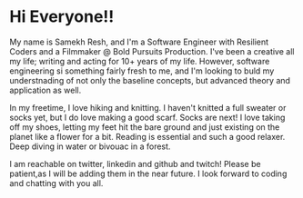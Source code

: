 <h1>Hi Everyone!!</h1>
<p>My name is Samekh Resh, and I'm a Software Engineer with Resilient Coders and a Filmmaker @ Bold Pursuits Production. I've been a creative all my life; writing and acting for 10+ years of my life. However, software engineering si something fairly fresh to me, and I'm looking to buld my understnading of not only the baseline concepts, but advanced theory and application as well.</p>
<p> In my freetime, I love hiking and knitting. I haven't knitted a full sweater or socks yet, but I do love making a good scarf. Socks are next! I love taking off my shoes, letting my feet hit the bare ground and just existing on the planet like a flower for a bit. Reading is essential and such a good relaxer. Deep diving in water or bivouac in a forest.</p>


<p> I am reachable on twitter, linkedin and github and twitch! Please be patient,as I will be adding them in the near future. I look forward to coding and chatting with you all. </p>

<!---
samekh-resh/samekh-resh is a ✨ special ✨ repository because its `README.md` (this file) appears on your GitHub profile.
You can click the Preview link to take a look at your changes.
--->
